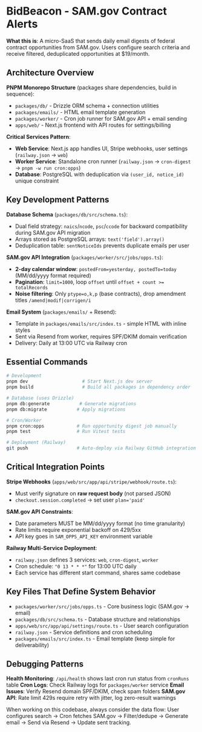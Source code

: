 # BidBeacon - SAM.gov Contract Alerts

**What this is**: A micro-SaaS that sends daily email digests of federal contract opportunities from SAM.gov. Users configure search criteria and receive filtered, deduplicated opportunities at $19/month.

## Architecture Overview

**PNPM Monorepo Structure** (packages share dependencies, build in sequence):
- `packages/db/` - Drizzle ORM schema + connection utilities
- `packages/emails/` - HTML email template generation  
- `packages/worker/` - Cron job runner for SAM.gov API + email sending
- `apps/web/` - Next.js frontend with API routes for settings/billing

**Critical Services Pattern**:
- **Web Service**: Next.js app handles UI, Stripe webhooks, user settings (`railway.json` → `web`)
- **Worker Service**: Standalone cron runner (`railway.json` → `cron-digest` → `pnpm -w run cron:opps`)
- **Database**: PostgreSQL with deduplication via `(user_id, notice_id)` unique constraint

## Key Development Patterns

**Database Schema** (`packages/db/src/schema.ts`):
- Dual field strategy: `naics`/`ncode`, `psc`/`ccode` for backward compatibility during SAM.gov API migration
- Arrays stored as PostgreSQL arrays: `text('field').array()`
- Deduplication table: `sentNoticeIds` prevents duplicate emails per user

**SAM.gov API Integration** (`packages/worker/src/jobs/opps.ts`):
- **2-day calendar window**: `postedFrom=yesterday, postedTo=today` (MM/dd/yyyy format required)
- **Pagination**: `limit=1000`, loop `offset` until `offset + count >= totalRecords`
- **Noise filtering**: Only `ptype=o,k,p` (base contracts), drop amendment titles `/amend|modif|corrigen/i`

**Email System** (`packages/emails/` + Resend):
- Template in `packages/emails/src/index.ts` - simple HTML with inline styles
- Sent via Resend from worker, requires SPF/DKIM domain verification
- Delivery: Daily at 13:00 UTC via Railway cron

## Essential Commands

```bash
# Development
pnpm dev                    # Start Next.js dev server
pnpm build                  # Build all packages in dependency order

# Database (uses Drizzle)
pnpm db:generate           # Generate migrations
pnpm db:migrate           # Apply migrations  

# Cron/Worker
pnpm cron:opps            # Run opportunity digest job manually
pnpm test                 # Run Vitest tests

# Deployment (Railway)
git push                  # Auto-deploy via Railway GitHub integration
```

## Critical Integration Points

**Stripe Webhooks** (`apps/web/src/app/api/stripe/webhook/route.ts`):
- Must verify signature on **raw request body** (not parsed JSON)
- `checkout.session.completed` → set user `plan='paid'`

**SAM.gov API Constraints**:
- Date parameters MUST be MM/dd/yyyy format (no time granularity)
- Rate limits require exponential backoff on 429/5xx
- API key goes in `SAM_OPPS_API_KEY` environment variable

**Railway Multi-Service Deployment**:
- `railway.json` defines 3 services: `web`, `cron-digest`, `worker`
- Cron schedule: `"0 13 * * *"` for 13:00 UTC daily
- Each service has different start command, shares same codebase

## Key Files That Define System Behavior

- `packages/worker/src/jobs/opps.ts` - Core business logic (SAM.gov → email)
- `packages/db/src/schema.ts` - Database structure and relationships
- `apps/web/src/app/api/settings/route.ts` - User search configuration
- `railway.json` - Service definitions and cron scheduling
- `packages/emails/src/index.ts` - Email template (keep simple for deliverability)

## Debugging Patterns

**Health Monitoring**: `/api/health` shows last cron run status from `cronRuns` table
**Cron Logs**: Check Railway logs for `packages/worker` service 
**Email Issues**: Verify Resend domain SPF/DKIM, check spam folders
**SAM.gov API**: Rate limit 429s require retry with jitter, log zero-result warnings

When working on this codebase, always consider the data flow: User configures search → Cron fetches SAM.gov → Filter/dedupe → Generate email → Send via Resend → Update sent tracking.

